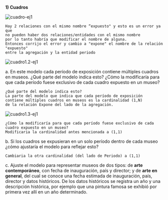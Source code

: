 **1) Cuadros**

![cuadro-ej1](https://github.com/annecchiniv/informatica-unlp/blob/master/3ER%20A%C3%91O/BD1/cuadro1-ej1.jpg?raw=true)

    Hay 2 relaciones con el mismo nombre “expuesto" y esto es un error ya que 
    no pueden haber dos relaciones/entidades con el mismo nombre 
    por lo tanto habría que modificar el nombre de alguna.
    Entonces corrijo el error y cambio a "expone" el nombre de la relación "expuesto" 
    entre la agregación y la entidad periodo
    
![cuadro1.2-ej1](https://github.com/annecchiniv/informatica-unlp/blob/master/3ER%20A%C3%91O/BD1/cuadro1.2-ej1.jpg?raw=true)

a. En este modelo cada período de exposición contiene múltiples cuadros en museos. ¿Qué
parte del modelo indica esto? ¿Cómo la modificaría para que cada período fuese exclusivo de
cada cuadro expuesto en un museo?

    ¿Qué parte del modelo indica esto?
    La parte del modelo que indica que cada período de exposición 
    contiene múltiples cuadros en museos es la cardinalidad (1,N) 
    de la relación Expone del lado de la agregación.  
    
![cuadro1.3-ej1](https://github.com/annecchiniv/informatica-unlp/blob/master/3ER%20A%C3%91O/BD1/cuadro1.3-ej1.jpg?raw=true)
    
    ¿Cómo la modificaría para que cada período fuese exclusivo de cada cuadro expuesto en un museo?
    Modificaria la cardinalidad antes mencionada a (1,1) 
    

b. Si los cuadros se expusieran en un solo período dentro de cada museo ¿cómo ajustaría el modelo para reflejar esto?

    Cambiaria la otra cardinalidad (del lado de Periodo) a (1,1) 

c. Ajuste el modelo para representar museos de dos tipos: de **arte contemporáneo**, con fecha de inauguración, país y director;  y de **arte en general**, del cual se conoce una fecha estimada de inauguración, país, director y datos históricos. De los datos históricos se registra un año y una descripción histórica, por ejemplo que una pintura famosa se exhibió por primera vez allí en un año determinado.

